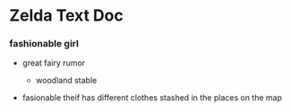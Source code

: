 # Zelda Text Doc



### fashionable girl
- great fairy rumor
  - woodland stable

- fasionable theif has different clothes stashed in the places on the map

<!--### old guy
- may wanna meet lady impah for zelda
- investigating geoglyphs
- traveling in a blimp 
  - at new serenne stable 
- just a little northwest of the thing in hyrule
- added to map-->

